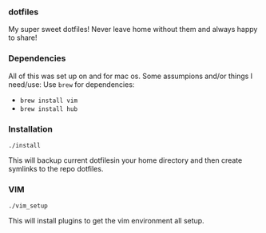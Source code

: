 ### dotfiles
My super sweet dotfiles!  Never leave home without them and always happy to share!

### Dependencies
All of this was set up on and for mac os.  Some assumpions and/or things I need/use:
Use `brew` for dependencies:
- `brew install vim`
- `brew install hub`

### Installation
`./install`

This will backup current dotfilesin your home directory and then create
symlinks to the repo dotfiles.

### VIM
`./vim_setup`

This will install plugins to get the vim environment all setup.
